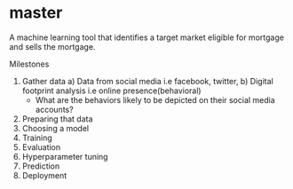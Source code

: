 # master
A machine learning tool that identifies a target market eligible for mortgage and sells the mortgage.

Milestones
1. Gather data
  a) Data from social media i.e facebook, twitter, 
  b) Digital footprint analysis i.e online presence(behavioral)
    - What are the behaviors likely to be depicted on their social media accounts?
2. Preparing that data
3. Choosing a model
4. Training
5. Evaluation
6. Hyperparameter tuning
7. Prediction
8. Deployment
